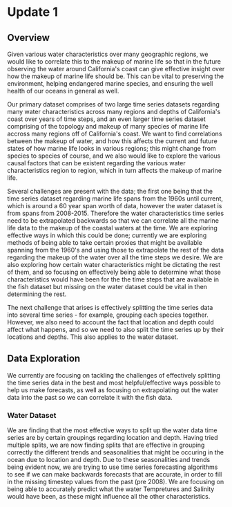 # Update 1


## Overview

Given various water characteristics over many geographic regions, we would like to correlate this to the makeup of marine life so that in the future observing the water around California's coast can give effective insight over how the makeup of marine life should be. This can be vital to preserving the environment, helping endangered marine species, and ensuring the well health of our oceans in general as well.

Our primary dataset comprises of two large time series datasets regarding many water characteristics across many regions and depths of California's coast over years of time steps, and an even larger time series dataset comprising of the topology and makeup of many species of marine life accross many regions off of California's coast. We want to find correlations between the makeup of water, and how this affects the current and future states of how marine life looks in various regions; this might change from species to species of course, and we also would like to explore the various causal factors that can be existent regarding the various water characteristics region to region, which in turn affects the makeup of marine life.

Several challenges are present with the data; the first one being that the time series dataset regarding marine life spans from the 1960s until current, which is around a 60 year span worth of data, however the water dataset is from spans from 2008-2015. Therefore the water characteristics time series need to be extrapolated backwards so that we can correlate all the marine life data to the makeup of the coastal waters at the time. We are exploring effective ways in which this could be done; currently we are exploring methods of being able to take certain proxies that might be available spanning from the 1960's and using those to extrapolate the rest of the data regarding the makeup of the water over all the time steps we desire. We are also exploring how certain water characteristics might be dictating the rest of them, and so focusing on effectively being able to determine what those characteristics would have been for the the time steps that are available in the fish dataset but missing on the water dataset could be vital in then determining the rest. 

The next challenge that arises is effectively splitting the time series data into several time series - for example, grouping each species together. However, we also need to account the fact that location and depth could affect what happens, and so we need to also split the time series up by their locations and depths. This also applies to the water dataset.


## Data Exploration

We currently are focusing on tackling the challenges of effectively splitting the time series data in the best and most helpful/effective ways possible to help us make forecasts, as well as focusing on extrapolating out the water data into the past so we can correlate it with the fish data. 

### Water Dataset

We are finding that the most effective ways to split up the water data time series are by certain groupings regarding location and depth. Having tried multiple splits, we are now finding splits that are effective in grouping correctly the different trends and seasonalities that might be occuring in the ocean due to location and depth. Due to these seasonalities and trends being evident now, we are trying to use time series forecasting algorithms to see if we can make backwards forecasts that are accurate, in order to fill in the missing timestep values from the past (pre 2008). We are focusing on being able to accurately predict what the water Tempretures and Salinity would have been, as these might influence all the other characteristics.
